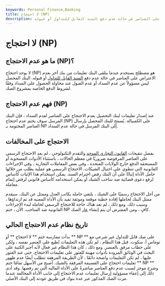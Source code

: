 ```yaml
---
keywords: Personal Finance,Banking
title: لا احتجاج (NP)
description: لا يحدث أي احتجاج عندما يتلقى البنك تعليمات بعدم الاعتراض على العناصر في حالة عدم دفع السند القابل للتداول أو قبوله.
---
```


# لا احتجاج (NP)
## ما هو عدم الاحتجاج (NP)؟

لا يوجد احتجاج (NP) هو مصطلح يستخدم عندما يتلقى البنك تعليمات من بنك آخر بعدم الاعتراض على العناصر في حالة عدم دفع [السند القابل للتداول](/negotiable-instrument) أو قبوله. البنك المحصل ليس مسؤولاً عن عدم السداد أو عدم القبول عند محاولة الحصول على السداد وفقًا لشروط الدفع الخاصة بمشروع الصك.

## فهم عدم الاحتجاج (NP)

عند إصدار تعليمات لبنك التحصيل بعدم الاحتجاج على العناصر لعدم السداد ، فإن البنك المرسل سوف يختم عدم احتجاج (NP) على الكمبيالة. يُسمح للبنك المحصل بإرسال العناصر المختومة بـ NP إلى البنك المرسل في حالة عدم السداد.

## الاحتجاج على المخالفات

بفضل تنقيحات [القانون التجاري الموحد](/uniform-commercial-code) والتقدم التكنولوجي ، لم يعد الاحتجاج الرسمي على العناصر المرفوضة ضروريًا في معظم الحالات ، باستثناء الأدوات المسحوبة أو المستحقة الدفع خارج الولايات المتحدة ، وفي بعض المعاملات التجارية ، وفي الإجراءات القانونية التي تنطوي على احتيال الشيكات. الاحتجاج الرسمي هو عملية يطلب من خلالها حامل الأداة إثباتًا على أن البنك رفض احترام السند. يمكن استخدام هذا الإثبات كأساس لرفع دعوى قضائية ضد ساحب الشيك أو يمكن استخدامه كأساس قانوني لرفض إتمام معاملة.

من أجل الاحتجاج رسميًا على الشيك ، يلتقي حامله بكاتب العدل وممثل عن البنك. سيقدم ممثل البنك لحاملها إفادة خطية موقعة وموثقة تفيد بأن الأداة المعنية قد تم ارتداؤها ، وسبب ذلك. ومع ذلك ، لم تعد هناك حاجة للاحتجاج الرسمي لحامله لبدء الإجراءات القانونية ضد الساحب. الآن ، ختم NP كافٍ ، ومن المفترض أن يتم إنشاء [عار](/dishonor) الصك.

## تاريخ نظام عدم الاحتجاج الحالي

بدأت ممارسة ختم ** لا احتجاج ** أو ** NP ** على صك قابل للتداول غير شرعي مع توماس أ. سكوت. قبل هذا النظام ، لم تكن هذه التعليمات تُطبع على العنصر نفسه ، ولكن على خطاب مرفق بالعنصر. ومع ذلك ، كان هذا النظام غير فعال لأنه أجبر الكتبة على البحث في الوثائق المزودة بأدوات مهينة للعثور على تعليمات الاحتجاج. حتى عند العثور عليها ، لم تكن التعليمات واضحة دائمًا ، لأن الطريقة المرهقة تتطلب أيضًا عدم ظهور تعليمات احتجاج على القسيمة المرفقة بالشيك. أصبح من الأسهل تمامًا ختم ** NP ** وشرح موجز لسبب عدم دفع العناصر مباشرةً على الأداة المالية التي تم رفضها. وقد أدى ذلك إلى إعفاء مسؤولية إرسال تعليمات عدم الاحتجاج إلى جانب الأداة المخالفة عندما مرت الصك المذكور عبر عدة بنوك في طريق عودته إلى البنك الأصلي.

